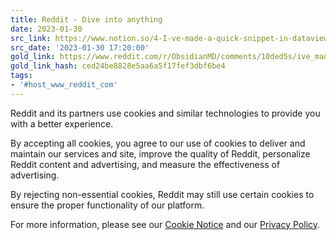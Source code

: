 ```yaml
---
title: Reddit - Dive into anything
date: 2023-01-30
src_link: https://www.notion.so/4-I-ve-made-a-quick-snippet-in-dataviewjs-to-show-todo-items-from-the-current-file-in-a-timetable--63827a9b08ea4c0084b030b2e6f2e2f4
src_date: '2023-01-30 17:20:00'
gold_link: https://www.reddit.com/r/ObsidianMD/comments/10ded5s/ive_made_a_quick_snippet_in_dataviewjs_to_show/?rdt=0
gold_link_hash: ced24be8828e5aa6a5f17fef3dbf6be4
tags:
- '#host_www_reddit_com'
---
```




 Reddit and its partners use cookies and similar technologies to provide you with a better experience.
 



 By accepting all cookies, you agree to our use of cookies to deliver and maintain our services and site, improve the quality of Reddit, personalize Reddit content and advertising, and measure the effectiveness of advertising.
 



 By rejecting non-essential cookies, Reddit may still use certain cookies to ensure the proper functionality of our platform.
 



 For more information, please see our
 [Cookie Notice](https://reddit.com/en-us/policies/cookies)
 and our
 [Privacy Policy](https://reddit.com/en-us/policies/privacy-policy).